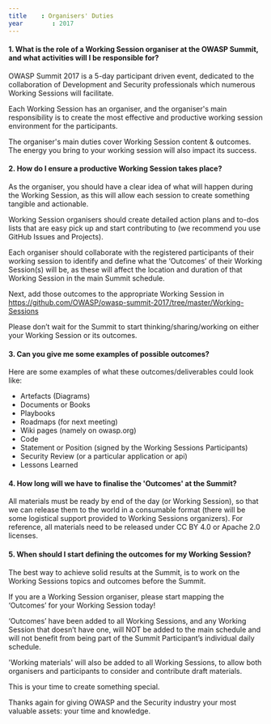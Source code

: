 ```yaml
---
title    : Organisers' Duties
year		: 2017
---
```


#### 1. **What is the role of a Working Session organiser at the OWASP Summit, and what activities will I be responsible for?**

OWASP Summit 2017 is a 5-day participant driven event, dedicated to the collaboration of Development and Security professionals which numerous Working Sessions will facilitate.

Each Working Session has an organiser, and the organiser's main responsibility is to create the most effective and productive working session environment for the participants.

The organiser's main duties cover Working Session content & outcomes. The energy you bring to your working session will also impact its success. 

#### 2. **How do I ensure a productive Working Session takes place?**

As the organiser, you should have a clear idea of what will happen during the Working Session, as this will allow each session to create something tangible and actionable.

Working Session organisers should create detailed action plans and to-dos lists that are easy pick up and start contributing to (we recommend you use GitHub Issues and Projects).

Each organiser should collaborate with the registered participants of their working session to identify and define what the ‘Outcomes’ of their Working Session(s) will be, as these will affect the location and duration of that Working Session in the main Summit schedule.

Next, add those outcomes to the appropriate Working Session in https://github.com/OWASP/owasp-summit-2017/tree/master/Working-Sessions

Please don’t wait for the Summit to start thinking/sharing/working on either your Working Session or its outcomes.

#### 3. **Can you give me some examples of possible outcomes?**

Here are some examples of what these outcomes/deliverables could look like:

- Artefacts (Diagrams)
- Documents or Books
- Playbooks
- Roadmaps (for next meeting)
- Wiki pages (namely on owasp.org)
- Code
- Statement or Position (signed by the Working Sessions Participants)
- Security Review (or a particular application or api)
- Lessons Learned

#### 4. **How long will we have to finalise the 'Outcomes' at the Summit?**

All materials must be ready by end of the day (or Working Session), so that we can release them to the world in a consumable format (there will be some logistical support provided to Working Sessions organizers). For reference, all materials need to be released under CC BY 4.0 or Apache 2.0 licenses.

#### 5. **When should I start defining the outcomes for my Working Session?**

The best way to achieve solid results at the Summit, is to work on the Working Sessions topics and outcomes before the Summit.

If you are a Working Session organiser, please start mapping the ‘Outcomes’ for your Working Session today!

‘Outcomes’ have been added to all Working Sessions, and any Working Session that doesn’t have one, will NOT be added to the main schedule and will not benefit from being part of the Summit Participant’s individual daily schedule.

'Working materials' will also be added to all Working Sessions, to allow both organisers and participants to consider and contribute draft materials.

This is your time to create something special.

Thanks again for giving OWASP and the Security industry your most valuable assets: your time and knowledge.

